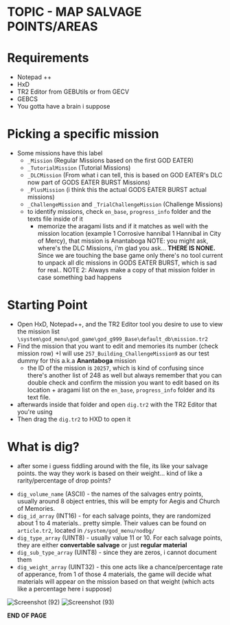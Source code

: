 # TOPIC - MAP SALVAGE POINTS/AREAS
# Requirements
- Notepad ++
- HxD
- TR2 Editor from GEBUtils or from GECV
- GEBCS
- You gotta have a brain i suppose

# Picking a specific mission
- Some missions have this label
  + `_Mission` (Regular Missions based on the first GOD EATER)
  + `_TutorialMission` (Tutorial Missions)
  + `_DLCMission` (From what i can tell, this is based on GOD EATER's DLC now part of GODS EATER BURST Missions)
  + `_PlusMission` (i think this the actual GODS EATER BURST actual missions)
  + `_ChallengeMission` and `_TrialChallengeMission` (Challenge Missions)
  + to identify missions, check `en_base`, `progress_info` folder and the texts file inside of it
    + memorize the aragami lists and if it matches as well with the mission location
      (example 1 Corrosive hannibal 1 Hannibal in City of Mercy), that mission is Anantaboga
NOTE: you might ask, where's the DLC Missions, i'm glad you ask... **THERE IS NONE.** Since we are touching the base game only
there's no tool current to unpack all dlc missions in GODS EATER BURST, which is sad for real..
NOTE 2: Always make a copy of that mission folder in case something bad happens

# Starting Point
- Open HxD, Notepad++, and the TR2 Editor tool you desire to use to view the mission list `\system\god_menu\god_game\god_g999_Base\default_db\mission.tr2`
- Find the mission that you want to edit and memories its number (check mission row)
  +I will use `257_Building_ChallengeMission9` as our test dummy for this a.k.a **Anantaboga** mission
    + the ID of the mission is `20257`, which is kind of confusing since there's another list of 248 as well but always remember
      that you can double check and confirm the mission you want to edit based on its location + aragami list on the `en_base`, `progress_info` folder and its
      text file.
- afterwards inside that folder and open `dig.tr2` with the TR2 Editor that you're using
- Then drag the `dig.tr2` to HXD to open it


# What is dig?
 + after some i guess fiddling around with the file, its like your salvage points. the way they work is based on their weight... kind of like a rarity/percentage of drop points?

- `dig_volume_name` (ASCII) - the names of the salvages entry points, usually around 8 object entries, this will be empty for Aegis and
   Church of Memories.
- `dig_id_array` (INT16) - for each salvage points, they are randomized about 1 to 4 materials.. pretty simple. Their values can be found on `article.tr2`, located in `/system/god_menu/nodbg/`
- `dig_type_array` (UINT8) - usually value 11 or 10. For each salvage points, they are either **convertable salvage** or just **regular material**
- `dig_sub_type_array` (UINT8) - since they are zeros, i cannot document them
- `dig_weight_array` (UINT32) - this one acts like a chance/percentage rate of apperance, from 1 of those 4 materials, the game will decide
  what materials will appear on the mission based on that weight (which acts like a percentage here i suppose)


![Screenshot (92)](https://github.com/nachotacos69/WikiEater/assets/99103531/fc94d652-2443-4977-88b3-0fd186d8afa9)
![Screenshot (93)](https://github.com/nachotacos69/WikiEater/assets/99103531/edd66963-3229-432a-8a20-d23424efcb77)


**END OF PAGE**
